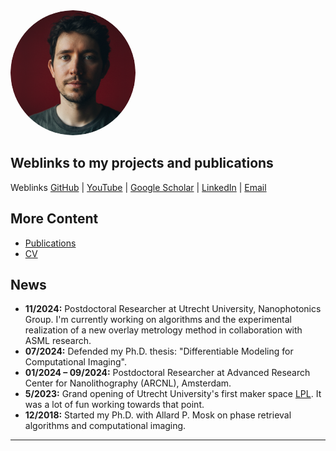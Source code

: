 <style>
@media (prefers-color-scheme: dark) {
  body {
    background-color: #1e1e1e;
    color: #f0f0f0;
  }

  a {
    color: #4dbbff;
  }

  h1, h2, h3, h4, h5, h6 {
    color: #f0f0f0;
  }

  pre, code {
    background-color: #2d2d2d;
    border: 1px solid #444;
  }

  strong {
    color: #f0f0f0;
  }
}
</style>

<img src="/assets/img/me.png" alt="Jacob Seifert" style="width: 200px; border-radius: 50%;">

## Weblinks to my projects and publications

Weblinks
[GitHub](https://github.com/Duxon) | [YouTube](https://www.youtube.com/@JacobSeifert) | [Google Scholar](https://scholar.google.com/citations?user=Ag36EtoAAAAJ) | [LinkedIn](https://www.linkedin.com/in/jacob-seifert-458933152/) | [Email](mailto:derduxon+github.io@gmail.com)

## More Content

*   [Publications](/publications)
*   [CV](/assets/pdf/CV.pdf)

## News

*   **11/2024:** Postdoctoral Researcher at Utrecht University, Nanophotonics Group. I'm currently working on algorithms and the experimental realization of a new overlay metrology method in collaboration with ASML research.
*   **07/2024:** Defended my Ph.D. thesis: "Differentiable Modeling for Computational Imaging".
*   **01/2024 – 09/2024:** Postdoctoral Researcher at Advanced Research Center for Nanolithography (ARCNL), Amsterdam.
*   **5/2023:** Grand opening of Utrecht University's first maker space [LPL](https://www.uu.nl/en/research/lilis-proto-lab). It was a lot of fun working towards that point. 
*   **12/2018:** Started my Ph.D. with Allard P. Mosk on phase retrieval algorithms and computational imaging.

---


